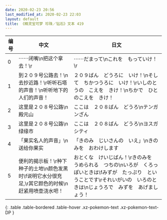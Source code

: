 ```yaml
---
date: 2020-02-23 20:56
last_modified_at: 2020-02-23 22:03
layout: default
title: 《精灵宝可梦 珍珠／钻石》文本 419
---
```

| 编号 | 中文 | 日文 |
| ---- | ---- | ---- |
| 0 | ⋯⋯闭嘴\n把这个拿去！\r | ⋯⋯だまって\nこれを　もっていけ！\r |
| 1 | 到２０９号公路去！\n去抄近路！\r听听石塔的声音！\n听听地下的人们的声音！ | ２０９ばん　どうろに　いけ！\nそして　ちかつうろに　いけ！\rいしのとうの　こえを　きけ！\nちかで　ひとのこえを　きけ！ |
| 2 | 这里是２０８号公路\n殿元山 | ここは　２０８ばん　どうろ\nテンガンざん |
| 3 | 这里是２０８号公路\n绿缘市 | ここは　２０８ばん　どうろ\nヨスガシティ |
| 4 | 「果实名人的声音」\n送给你果实 | 「きのみ　じいさんの　いえ」\nきのみを　おわけします |
| 5 | 便利的揭示板！\r种下种子的土地\n颜色发黑时\f说明它水分很充足,\r其它颜色的时候\n赶紧用喷壶浇水吧！ | おとくな　けいじばん！\rきのみを　うめられる　つちの\nいろが　くろっぽいときは\fみずが　たっぷり　ということです\rそれいがいの　いろのときは\nじょうろで　みずを　あげましょう！ |
{: .table .table-bordered .table-hover .xz-pokemon-text .xz-pokemon-text-DP }